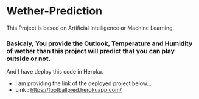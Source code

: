 # Wether-Prediction
This Project is based on Artificial Intelligence or Machine Learning.


### Basicaly, You provide the Outlook, Temperature and Humidity of wether than this project will predict that you can play outside or not.
And I have deploy this code in Heroku.
- I am providing the link of the deployed project below...
- Link : https://footballpred.herokuapp.com/
